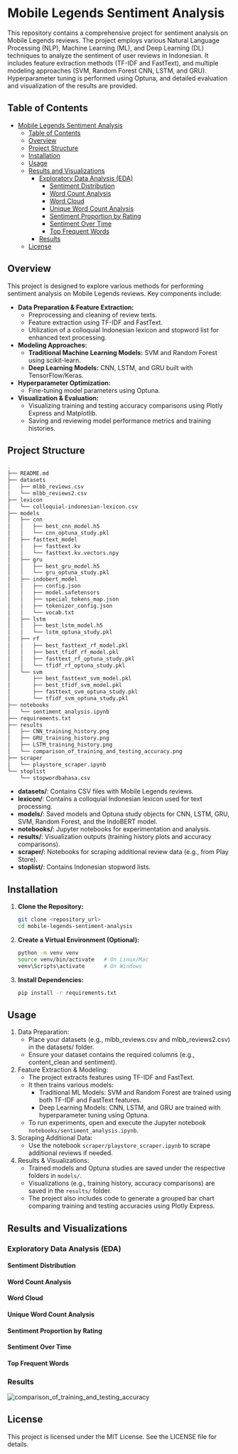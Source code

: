 # Mobile Legends Sentiment Analysis

This repository contains a comprehensive project for sentiment analysis on Mobile Legends reviews. The project employs various Natural Language Processing (NLP), Machine Learning (ML), and Deep Learning (DL) techniques to analyze the sentiment of user reviews in Indonesian. It includes feature extraction methods (TF-IDF and FastText), and multiple modeling approaches (SVM, Random Forest CNN, LSTM, and GRU). Hyperparameter tuning is performed using Optuna, and detailed evaluation and visualization of the results are provided.

## Table of Contents

- [Mobile Legends Sentiment Analysis](#mobile-legends-sentiment-analysis)
  - [Table of Contents](#table-of-contents)
  - [Overview](#overview)
  - [Project Structure](#project-structure)
  - [Installation](#installation)
  - [Usage](#usage)
  - [Results and Visualizations](#results-and-visualizations)
    - [Exploratory Data Analysis (EDA)](#exploratory-data-analysis-eda)
      - [Sentiment Distribution](#sentiment-distribution)
      - [Word Count Analysis](#word-count-analysis)
      - [Word Cloud](#word-cloud)
      - [Unique Word Count Analysis](#unique-word-count-analysis)
      - [Sentiment Proportion by Rating](#sentiment-proportion-by-rating)
      - [Sentiment Over Time](#sentiment-over-time)
      - [Top Frequent Words](#top-frequent-words)
    - [Results](#results)
  - [License](#license)

## Overview

This project is designed to explore various methods for performing sentiment analysis on Mobile Legends reviews. Key components include:

- **Data Preparation & Feature Extraction:**
  - Preprocessing and cleaning of review texts.
  - Feature extraction using TF-IDF and FastText.
  - Utilization of a colloquial Indonesian lexicon and stopword list for enhanced text processing.
- **Modeling Approaches:**
  - **Traditional Machine Learning Models:** SVM and Random Forest using scikit-learn.
  - **Deep Learning Models:** CNN, LSTM, and GRU built with TensorFlow/Keras.
- **Hyperparameter Optimization:**
  - Fine-tuning model parameters using Optuna.
- **Visualization & Evaluation:**
  - Visualizing training and testing accuracy comparisons using Plotly Express and Matplotlib.
  - Saving and reviewing model performance metrics and training histories.

## Project Structure

```bash
.
├── README.md
├── datasets
│   ├── mlbb_reviews.csv
│   └── mlbb_reviews2.csv
├── lexicon
│   └── colloquial-indonesian-lexicon.csv
├── models
│   ├── cnn
│   │   ├── best_cnn_model.h5
│   │   └── cnn_optuna_study.pkl
│   ├── fasttext_model
│   │   ├── fasttext.kv
│   │   └── fasttext.kv.vectors.npy
│   ├── gru
│   │   ├── best_gru_model.h5
│   │   └── gru_optuna_study.pkl
│   ├── indobert_model
│   │   ├── config.json
│   │   ├── model.safetensors
│   │   ├── special_tokens_map.json
│   │   ├── tokenizer_config.json
│   │   └── vocab.txt
│   ├── lstm
│   │   ├── best_lstm_model.h5
│   │   └── lstm_optuna_study.pkl
│   ├── rf
│   │   ├── best_fasttext_rf_model.pkl
│   │   ├── best_tfidf_rf_model.pkl
│   │   ├── fasttext_rf_optuna_study.pkl
│   │   └── tfidf_rf_optuna_study.pkl
│   └── svm
│       ├── best_fasttext_svm_model.pkl
│       ├── best_tfidf_svm_model.pkl
│       ├── fasttext_svm_optuna_study.pkl
│       └── tfidf_svm_optuna_study.pkl
├── notebooks
│   └── sentiment_analysis.ipynb
├── requirements.txt
├── results
│   ├── CNN_training_history.png
│   ├── GRU_training_history.png
│   ├── LSTM_training_history.png
│   └── comparison_of_training_and_testing_accuracy.png
├── scraper
│   └── playstore_scraper.ipynb
└── stoplist
    └── stopwordbahasa.csv
```

- **datasets/**: Contains CSV files with Mobile Legends reviews.
- **lexicon/**: Contains a colloquial Indonesian lexicon used for text processing.
- **models/**: Saved models and Optuna study objects for CNN, LSTM, GRU, SVM, Random Forest, and the IndoBERT model.
- **notebooks/**: Jupyter notebooks for experimentation and analysis.
- **results/**: Visualization outputs (training history plots and accuracy comparisons).
- **scraper/**: Notebooks for scraping additional review data (e.g., from Play Store).
- **stoplist/**: Contains Indonesian stopword lists.

## Installation

1. **Clone the Repository:**

   ```bash
   git clone <repository_url>
   cd mobile-legends-sentiment-analysis
   ```

2. **Create a Virtual Environment (Optional):**

   ```bash
   python -m venv venv
   source venv/bin/activate   # On Linux/Mac
   venv\Scripts\activate      # On Windows
   ```

3. **Install Dependencies:**

   ```bash
   pip install -r requirements.txt
   ```

## Usage

1. Data Preparation:
   - Place your datasets (e.g., mlbb_reviews.csv and mlbb_reviews2.csv) in the datasets/ folder.
   - Ensure your dataset contains the required columns (e.g., content_clean and sentiment).
2. Feature Extraction & Modeling:
   - The project extracts features using TF-IDF and FastText.
   - It then trains various models:
     - Traditional ML Models: SVM and Random Forest are trained using both TF-IDF and FastText features.
     - Deep Learning Models: CNN, LSTM, and GRU are trained with hyperparameter tuning using Optuna.
   - To run experiments, open and execute the Jupyter notebook `notebooks/sentiment_analysis.ipynb`.
3. Scraping Additional Data:
   - Use the notebook `scraper/playstore_scraper.ipynb` to scrape additional reviews if needed.
4. Results & Visualizations:
   - Trained models and Optuna studies are saved under the respective folders in `models/`.
   - Visualizations (e.g., training history, accuracy comparisons) are saved in the `results/` folder.
   - The project also includes code to generate a grouped bar chart comparing training and testing accuracies using Plotly Express.

## Results and Visualizations

### Exploratory Data Analysis (EDA)

#### Sentiment Distribution

#### Word Count Analysis

#### Word Cloud

#### Unique Word Count Analysis

#### Sentiment Proportion by Rating

#### Sentiment Over Time

#### Top Frequent Words

### Results

![comparison_of_training_and_testing_accuracy](https://github.com/user-attachments/assets/374ea63e-203d-4bf8-90e2-17afa5f17015)

## License

This project is licensed under the MIT License. See the LICENSE file for details.
